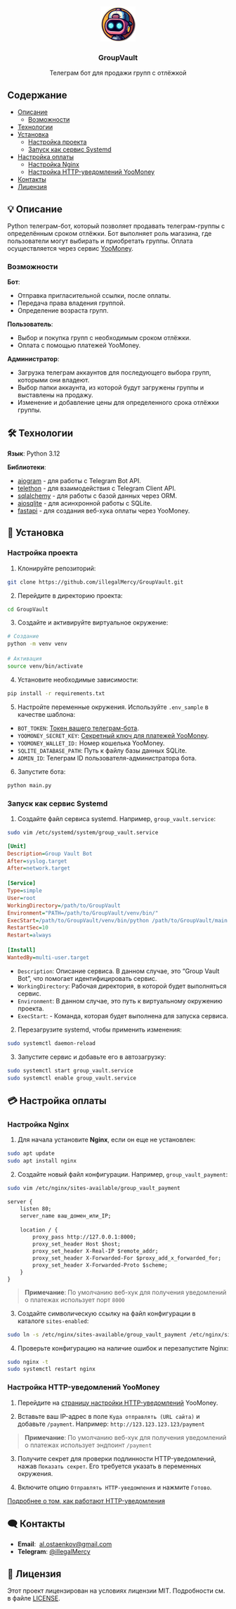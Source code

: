 <div align="center">
  <a href="https://github.com/illegalMercy/GroupVault">
    <img src="logo.png" alt="Logo" width="80" height="80">
  </a>

  <h3 align="center">GroupVault</h3>

  <p align="center">
    Телеграм бот для продажи групп с отлёжкой
  </p>
</div>

## Содержание
- [Описание](#-описание)
  - [Возможности](#возможности) 
- [Технологии](#%EF%B8%8F-технологии)
- [Установка](#-установка)
  - [Настройка проекта](#настройка-проекта)
  - [Запуск как сервис Systemd](#запуск-как-сервис-systemd)
- [Настройка оплаты](#-настройка-оплаты)
  - [Настройка Nginx](#настройка-nginx)
  - [Настройка HTTP-уведомлений YooMoney](#настройка-http-уведомлений-yoomoney) 
- [Контакты](#%EF%B8%8F-контакты)
- [Лицензия](#-лицензия)

## 💡 Описание

Python телеграм-бот, который позволяет продавать телеграм-группы с определённым сроком отлёжки. Бот выполняет роль магазина, где пользователи могут выбирать и приобретать группы. Оплата осуществляется через сервис [YooMoney](https://yoomoney.ru).

###  Возможности

**Бот**:
  - Отправка пригласительной ссылки, после оплаты.
  - Передача права владения группой.
  - Определение возраста групп.

**Пользователь**:
  - Выбор и покупка групп с необходимым сроком отлёжки.
  - Оплата с помощью платежей YooMoney.
  
**Администратор**:
  - Загрузка телеграм аккаунтов для последующего выбора групп, которыми они владеют.
  - Выбор папки аккаунта, из которой будут загружены группы и выставлены на продажу.
  - Изменение и добавление цены для определенного срока отлёжки группы.

## 🛠️ Технологии

**Язык**: Python 3.12

**Библиотеки**:
- [aiogram](https://pypi.org/project/aiogram/) - для работы с Telegram Bot API.
- [telethon](https://pypi.org/project/Telethon/) - для взаимодействия с Telegram Client API.
- [sqlalchemy](https://pypi.org/project/SQLAlchemy/) - для работы с базой данных через ORM.
- [aiosqlite](https://pypi.org/project/aiosqlite/) - для асинхронной работы с SQLite.
- [fastapi](https://pypi.org/project/fastapi/) - для создания веб-хука оплаты через YooMoney.

## 🚀 Установка 

### Настройка проекта 

1. Клонируйте репозиторий:
```bash
git clone https://github.com/illegalMercy/GroupVault.git
```

2. Перейдите в директорию проекта:
```bash
cd GroupVault
```

3. Создайте и активируйте виртуальное окружение:
```bash
# Создание
python -m venv venv

# Активация
source venv/bin/activate
```

4. Установите необходимые зависимости:
```bash
pip install -r requirements.txt
```

5. Настройте переменные окружения. Используйте `.env_sample` в качестве шаблона:
- `BOT_TOKEN`: [Токен вашего телеграм-бота](https://t.me/BotFather).
- `YOOMONEY_SECRET_KEY`: [Секретный ключ для платежей YooMoney](https://yoomoney.ru/transfer/myservices/http-notification).
- `YOOMONEY_WALLET_ID:` Номер кошелька YooMoney.
- `SQLITE_DATABASE_PATH`: Путь к файлу базы данных SQLite.
- `ADMIN_ID`: Телеграм ID пользователя-администратора бота.

6. Запустите бота:
```bash
python main.py
```

### Запуск как сервис Systemd

1. Создайте файл сервиса systemd. Например, `group_vault.service`:
```bash
sudo vim /etc/systemd/system/group_vault.service
```

```ini
[Unit]
Description=Group Vault Bot
After=syslog.target
After=network.target

[Service]
Type=simple
User=root
WorkingDirectory=/path/to/GroupVault
Environment="PATH=/path/to/GroupVault/venv/bin/"
ExecStart=/path/to/GroupVault/venv/bin/python /path/to/GroupVault/main.py
RestartSec=10
Restart=always

[Install]
WantedBy=multi-user.target
```
- `Description`: Описание сервиса. В данном случае, это “Group Vault Bot”, что помогает идентифицировать сервис.
- `WorkingDirectory`: Рабочая директория, в которой будет выполняться сервис.
- `Environment`:  В данном случае, это путь к виртуальному окружению проекта.
- `ExecStart`: - Команда, которая будет выполнена для запуска сервиса.

2.  Перезагрузите systemd, чтобы применить изменения:
```bash
sudo systemctl daemon-reload
```

3. Запустите сервис и добавьте его в автозагрузку:
```bash
sudo systemctl start group_vault.service
sudo systemctl enable group_vault.service
```

## 💳 Настройка оплаты

### Настройка Nginx

1. Для начала установите **Nginx**, если он еще не установлен:
```bash
sudo apt update
sudo apt install nginx
```

2. Создайте новый файл конфигурации. Например, `group_vault_payment`:
```bash
sudo vim /etc/nginx/sites-available/group_vault_payment
```

```nginx
server {
    listen 80;
    server_name ваш_домен_или_IP; 

    location / {
        proxy_pass http://127.0.0.1:8000;
        proxy_set_header Host $host;
        proxy_set_header X-Real-IP $remote_addr;
        proxy_set_header X-Forwarded-For $proxy_add_x_forwarded_for;
        proxy_set_header X-Forwarded-Proto $scheme;
    }
}
```

> **Примечание**:
> По умолчанию веб-хук для получения уведомлений о платежах использует порт `8000`

3. Создайте символическую ссылку на файл конфигурации в каталоге `sites-enabled`:
```bash
sudo ln -s /etc/nginx/sites-available/group_vault_payment /etc/nginx/sites-enabled
```

4. Проверьте конфигурацию на наличие ошибок и перезапустите Nginx:
```bash
sudo nginx -t
sudo systemctl restart nginx
```

### Настройка HTTP-уведомлений YooMoney

1. Перейдите на [страницу настройки HTTP-уведомлений](https://yoomoney.ru/transfer/myservices/http-notification) YooMoney.

2. Вставьте ваш IP-адрес в поле `Куда отправлять (URL сайта)` и добавьте `/payment`. Например: `http://123.123.123.123/payment`

>**Примечание**:
>По умолчанию веб-хук для получения уведомлений о платежах использует эндпоинт `/payment`

3. Получите секрет для проверки подлинности HTTP-уведомлений, нажав `Показать секрет`. Его требуется указать в переменных окружения.

4. Включите опцию `Отправлять HTTP-уведомления` и нажмите `Готово`.

[Подробнее о том, как работают HTTP-уведомления](https://yoomoney.ru/docs/wallet/using-api/notification-p2p-incoming)

## 🗨️ Контакты

- **Email**:  [al.ostaenkov@gmail.com](al.ostaenkov@gmail.com)
- **Telegram**:  [@illegalMercy](https://t.me/illegalMercy)

## 📃 Лицензия

Этот проект лицензирован на условиях лицензии MIT. Подробности см. в файле [LICENSE](link).
